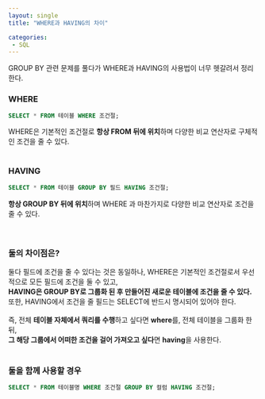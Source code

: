```yaml
---
layout: single
title: "WHERE과 HAVING의 차이"

categories:
 - SQL
---
```


GROUP BY 관련 문제를 풀다가 WHERE과 HAVING의 사용법이 너무 헷갈려서 정리한다. <br>

### WHERE
```sql
SELECT * FROM 테이블 WHERE 조건절;
```
WHERE은 기본적인 조건절로 **항상 FROM 뒤에 위치**하며 다양한 비교 연산자로 구체적인 조건을 줄 수 있다. <br> <br>

### HAVING
```sql
SELECT * FROM 테이블 GROUP BY 필드 HAVING 조건절;
```
**항상 GROUP BY 뒤에 위치**하며 WHERE 과 마찬가지로 다양한 비교 연산자로 조건을 줄 수 있다. <br> <br> <br>

### 둘의 차이점은?
둘다 필드에 조건을 줄 수 있다는 것은 동일하나, WHERE은 기본적인 조건절로서 우선적으로 모든 필드에 조건을 둘 수 있고, <br>
**HAVING은 GROUP BY로 그룹화 된 후 만들어진 새로운 테이블에 조건을 줄 수 있다.** <br>
또한, HAVING에서 조건을 줄 필드는 SELECT에 반드시 명시되어 있어야 한다. <br>
<br>
즉, 전체 **테이블 자체에서 쿼리를 수행**하고 싶다면 **where**를, 전체 테이블을 그룹화 한뒤, <br>
**그 해당 그룹에서 어떠한 조건을 걸어 가져오고 싶다**면 **having**을 사용한다. <br> <br>

### 둘을 함께 사용할 경우
```sql
SELECT * FROM 테이블명 WHERE 조건절 GROUP BY 컬럼 HAVING 조건절;
```
